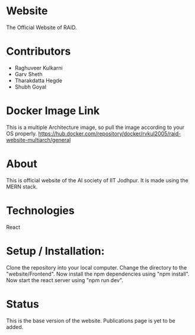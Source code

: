 # Website
The Official Website of RAID.

# Contributors
- Raghuveer Kulkarni
- Garv Sheth
- Tharakdatta Hegde
- Shubh Goyal

# Docker Image Link 
This is a multiple Architecture image, so pull the image according to your OS properly.
https://hub.docker.com/repository/docker/rvkul2005/raid-website-multiarch/general

# About
This is official website of the AI society of IIT Jodhpur. It is made using the MERN stack. 

# Technologies
React

# Setup / Installation: 
Clone the repository into your local computer. 
Change the directory to the "website/Frontend".
Now install the npm dependencies using "npm install".
Now start the react server using "npm run dev".

# Status
This is the base version of the website.
Publications page is yet to be added.


